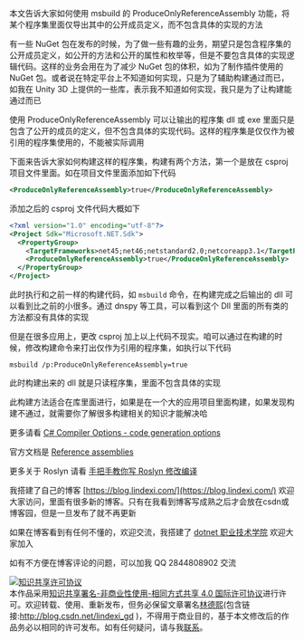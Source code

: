 
本文告诉大家如何使用 msbuild 的 ProduceOnlyReferenceAssembly 功能，将某个程序集里面仅导出其中的公开成员定义，而不包含具体的实现的方法

<!--more-->


<!-- CreateTime:2021/7/8 19:41:55 -->

<!-- 发布 -->

有一些 NuGet 包在发布的时候，为了做一些有趣的业务，期望只是包含程序集的公开成员定义，如公开的方法和公开的属性和枚举等，但是不要包含具体的实现逻辑代码。这样的业务会用在为了减少 NuGet 包的体积，如为了制作插件使用的 NuGet 包。或者说在特定平台上不知道如何实现，只是为了辅助构建通过而已，如我在 Unity 3D 上提供的一些库，表示我不知道如何实现，我只是为了让构建能通过而已

使用 ProduceOnlyReferenceAssembly 可以让输出的程序集 dll 或 exe 里面只是包含了公开的成员的定义，但不包含具体的实现代码。这样的程序集是仅仅作为被引用的程序集使用的，不能被实际调用

下面来告诉大家如何构建这样的程序集，构建有两个方法，第一个是放在 csproj 项目文件里面。如在项目文件里面添加如下代码

```xml
<ProduceOnlyReferenceAssembly>true</ProduceOnlyReferenceAssembly>
```

添加之后的 csproj 文件代码大概如下

```xml
<?xml version="1.0" encoding="utf-8"?>
<Project Sdk="Microsoft.NET.Sdk">
  <PropertyGroup>
    <TargetFrameworks>net45;net46;netstandard2.0;netcoreapp3.1</TargetFrameworks>
    <ProduceOnlyReferenceAssembly>true</ProduceOnlyReferenceAssembly>
  </PropertyGroup>
</Project>
```

此时执行和之前一样的构建代码，如 `msbuild` 命令，在构建完成之后输出的 dll 可以看到比之前的小很多。通过 dnspy 等工具，可以看到这个 Dll 里面的所有类的方法都没有具体的实现


但是在很多应用上，更改 csproj 加上以上代码不现实。咱可以通过在构建的时候，修改构建命令来打出仅作为引用的程序集，如执行以下代码

```
msbuild /p:ProduceOnlyReferenceAssembly=true
```

此时构建出来的 dll 就是只读程序集，里面不包含具体的实现

此构建方法适合在库里面进行，如果是在一个大的应用项目里面构建，如果发现构建不通过，就需要你了解很多构建相关的知识才能解决哈

更多请看 [C# Compiler Options - code generation options](https://docs.microsoft.com/en-us/dotnet/csharp/language-reference/compiler-options/code-generation#produceonlyreferenceassembly?WT.mc_id=WD-MVP-5003260 ) 

官方文档是 [Reference assemblies](https://docs.microsoft.com/en-us/dotnet/standard/assembly/reference-assemblies?WT.mc_id=WD-MVP-5003260 )

更多关于 Roslyn 请看 [手把手教你写 Roslyn 修改编译](https://lindexi.oschina.io/lindexi/post/roslyn.html ) 




我搭建了自己的博客 [https://blog.lindexi.com/](https://blog.lindexi.com/) 欢迎大家访问，里面有很多新的博客。只有在我看到博客写成熟之后才会放在csdn或博客园，但是一旦发布了就不再更新

如果在博客看到有任何不懂的，欢迎交流，我搭建了 [dotnet 职业技术学院](https://t.me/dotnet_campus) 欢迎大家加入

如有不方便在博客评论的问题，可以加我 QQ 2844808902 交流

<a rel="license" href="http://creativecommons.org/licenses/by-nc-sa/4.0/"><img alt="知识共享许可协议" style="border-width:0" src="https://licensebuttons.net/l/by-nc-sa/4.0/88x31.png" /></a><br />本作品采用<a rel="license" href="http://creativecommons.org/licenses/by-nc-sa/4.0/">知识共享署名-非商业性使用-相同方式共享 4.0 国际许可协议</a>进行许可。欢迎转载、使用、重新发布，但务必保留文章署名[林德熙](http://blog.csdn.net/lindexi_gd)(包含链接:http://blog.csdn.net/lindexi_gd )，不得用于商业目的，基于本文修改后的作品务必以相同的许可发布。如有任何疑问，请与我[联系](mailto:lindexi_gd@163.com)。